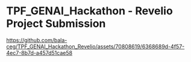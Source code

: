 # TPF_GENAI_Hackathon - Revelio Project Submission


https://github.com/bala-ceg/TPF_GENAI_Hackathon_Revelio/assets/70808619/6368689d-4f57-4ec7-8b7d-a457d51cae58

